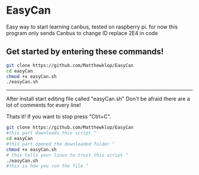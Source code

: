 # EasyCan
Easy way to start learning canbus, tested on raspberry pi.
for now this program only sends Canbus
to change ID replace 2E4 in code

Get started by entering these commands!
--------------------------------------
  ```bash
git clone https://github.com/Matthewklop/EasyCan
cd easyCan
chmod +x easyCan.sh
./easyCan.sh
```
--------------------------------------
After install start editing file called "easyCan.sh"
Don't be afraid there are a lot of comments for every line!

Thats it! If you want to stop press "Ctrl+C".

  ```bash
git clone https://github.com/Matthewklop/EasyCan
#this part downloads this script ^
cd easyCan
#this part opened the downloaded folder ^
chmod +x easyCan.sh
# this tells your linux to trust this script ^
./easyCan.sh
#this is how you run the file ^
```

